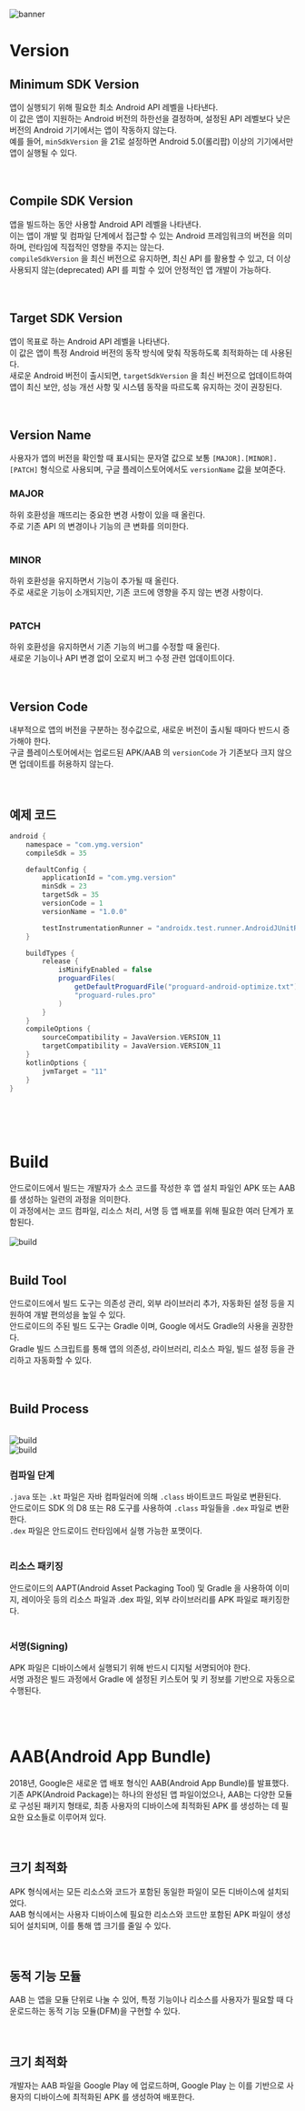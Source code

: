 ![banner](./android.png)
# Version
## Minimum SDK Version
앱이 실행되기 위해 필요한 최소 Android API 레벨을 나타낸다.<br/>
이 값은 앱이 지원하는 Android 버전의 하한선을 결정하며, 설정된 API 레벨보다 낮은 버전의 Android 기기에서는 앱이 작동하지 않는다.<br/>
예를 들어, `minSdkVersion` 을 21로 설정하면 Android 5.0(롤리팝) 이상의 기기에서만 앱이 실행될 수 있다.<br/>
<br/>
<br/>

## Compile SDK Version
앱을 빌드하는 동안 사용할 Android API 레벨을 나타낸다.<br/>
이는 앱이 개발 및 컴파일 단계에서 접근할 수 있는 Android 프레임워크의 버전을 의미하며, 런타임에 직접적인 영향을 주지는 않는다.<br/>
`compileSdkVersion` 을 최신 버전으로 유지하면, 최신 API 를 활용할 수 있고, 더 이상 사용되지 않는(deprecated) API 를 피할 수 있어 안정적인 앱 개발이 가능하다.<br/>
<br/>
<br/>

## Target SDK Version
앱이 목표로 하는 Android API 레벨을 나타낸다.<br/>
이 값은 앱이 특정 Android 버전의 동작 방식에 맞춰 작동하도록 최적화하는 데 사용된다.<br/>
새로운 Android 버전이 출시되면, `targetSdkVersion` 을 최신 버전으로 업데이트하여 앱이 최신 보안, 성능 개선 사항 및 시스템 동작을 따르도록 유지하는 것이 권장된다.<br/>
<br/>
<br/>

## Version Name
사용자가 앱의 버전을 확인할 때 표시되는 문자열 값으로 보통 `[MAJOR].[MINOR].[PATCH]` 형식으로 사용되며, 구글 플레이스토어에서도 `versionName` 값을 보여준다.
<br/>

### MAJOR
하위 호환성을 깨뜨리는 중요한 변경 사항이 있을 때 올린다.<br/>
주로 기존 API 의 변경이나 기능의 큰 변화를 의미한다.<br/>
<br/>

### MINOR
하위 호환성을 유지하면서 기능이 추가될 때 올린다.<br/>
주로 새로운 기능이 소개되지만, 기존 코드에 영향을 주지 않는 변경 사항이다.<br/>
<br/>

### PATCH
하위 호환성을 유지하면서 기존 기능의 버그를 수정할 때 올린다.<br/>
새로운 기능이나 API 변경 없이 오로지 버그 수정 관련 업데이트이다.<br/>
<br/>
<br/>

## Version Code
내부적으로 앱의 버전을 구분하는 정수값으로, 새로운 버전이 출시될 때마다 반드시 증가해야 한다.<br/>
구글 플레이스토어에서는 업로드된 APK/AAB 의 `versionCode` 가 기존보다 크지 않으면 업데이트를 허용하지 않는다.<br/>
<br/>
<br/>

## 예제 코드
```groovy
android {
    namespace = "com.ymg.version"
    compileSdk = 35

    defaultConfig {
        applicationId = "com.ymg.version"
        minSdk = 23
        targetSdk = 35
        versionCode = 1
        versionName = "1.0.0"

        testInstrumentationRunner = "androidx.test.runner.AndroidJUnitRunner"
    }

    buildTypes {
        release {
            isMinifyEnabled = false
            proguardFiles(
                getDefaultProguardFile("proguard-android-optimize.txt"),
                "proguard-rules.pro"
            )
        }
    }
    compileOptions {
        sourceCompatibility = JavaVersion.VERSION_11
        targetCompatibility = JavaVersion.VERSION_11
    }
    kotlinOptions {
        jvmTarget = "11"
    }
}
```
<br/>
<br/>
<br/>



# Build
안드로이드에서 빌드는 개발자가 소스 코드를 작성한 후 앱 설치 파일인 APK 또는 AAB 를 생성하는 일련의 과정을 의미한다.<br/>
이 과정에서는 코드 컴파일, 리소스 처리, 서명 등 앱 배포를 위해 필요한 여러 단계가 포함된다.<br/>
<br/>![build](./build.png)
<br/>
<br/>

## Build Tool
안드로이드에서 빌드 도구는 의존성 관리, 외부 라이브러리 추가, 자동화된 설정 등을 지원하여 개발 편의성을 높일 수 있다.<br/>
안드로이드의 주된 빌드 도구는 Gradle 이며, Google 에서도 Gradle의 사용을 권장한다.<br/>
Gradle 빌드 스크립트를 통해 앱의 의존성, 라이브러리, 리소스 파일, 빌드 설정 등을 관리하고 자동화할 수 있다.<br/>
<br/>
<br/>

## Build Process
<br/>![build](./build-process-01.png)
<br/>![build](./build-process-02.png)
<br/>

### 컴파일 단계 
`.java` 또는 `.kt` 파일은 자바 컴파일러에 의해 `.class` 바이트코드 파일로 변환된다.<br/>
안드로이드 SDK 의 D8 또는 R8 도구를 사용하여 `.class` 파일들을 `.dex` 파일로 변환한다.<br/>
`.dex` 파일은 안드로이드 런타임에서 실행 가능한 포맷이다.<br/>
<br/>

### 리소스 패키징
안드로이드의 AAPT(Android Asset Packaging Tool) 및 Gradle 을 사용하여 이미지, 레이아웃 등의 리소스 파일과 .dex 파일, 외부 라이브러리를 APK 파일로 패키징한다.<br/>
<br/>

### 서명(Signing)
APK 파일은 디바이스에서 실행되기 위해 반드시 디지털 서명되어야 한다.<br/>
서명 과정은 빌드 과정에서 Gradle 에 설정된 키스토어 및 키 정보를 기반으로 자동으로 수행된다.<br/>
<br/>
<br/>
<br/>



# AAB(Android App Bundle)
2018년, Google은 새로운 앱 배포 형식인 AAB(Android App Bundle)를 발표했다.<br/>
기존 APK(Android Package)는 하나의 완성된 앱 파일이었으나, AAB는 다양한 모듈로 구성된 패키지 형태로, 최종 사용자의 디바이스에 최적화된 APK 를 생성하는 데 필요한 요소들로 이루어져 있다.<br/>
<br/>
<br/>

## 크기 최적화
APK 형식에서는 모든 리소스와 코드가 포함된 동일한 파일이 모든 디바이스에 설치되었다.<br/>
AAB 형식에서는 사용자 디바이스에 필요한 리소스와 코드만 포함된 APK 파일이 생성되어 설치되며, 이를 통해 앱 크기를 줄일 수 있다.<br/>
<br/>
<br/>

## 동적 기능 모듈
AAB 는 앱을 모듈 단위로 나눌 수 있어, 특정 기능이나 리소스를 사용자가 필요할 때 다운로드하는 동적 기능 모듈(DFM)을 구현할 수 있다.<br/>
<br/>
<br/>

## 크기 최적화
개발자는 AAB 파일을 Google Play 에 업로드하며, Google Play 는 이를 기반으로 사용자의 디바이스에 최적화된 APK 를 생성하여 배포한다.<br/>
<br/>
<br/>